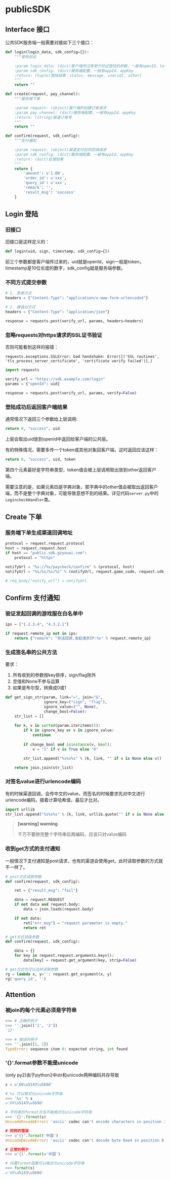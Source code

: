 # publicSDK

## Interface 接口

公共SDK服务端一般需要对接如下三个接口：

```python
def login(login_data, sdk_config={}):
    """登陆验证

    :param login_data: (dict)客户端传过来用于验证登陆的参数，一般有openID、token、timestamp
    :param sdk_config: (dict)服务端配置，一般有appId、appKey
    :return: (tuple)登陆结果：status, message, userid[, other]
    """
    return ""

def create(request, pay_channel):
    """服务端下单

    :param request: (object)客户端的创建订单请求
    :param pay_channel: (dict)服务端配置，一般有appId、appKey
    :return: (string)渠道订单号
    """
    return ""

def confirm(request, sdk_config):
    """支付通知

    :param request: (object)渠道支付后的回调请求
    :param sdk_config: (dict)服务端配置，一般有appId、appKey
    :return: (dict)处理结果
    """
    return {
        'amount': u'1.00',
        'order_id': u'xxx',
        'query_id': u'xxx',
        'remark': '',
        'result_msg': 'success'
    }
```

## Login 登陆

### 旧接口

旧接口是这样定义的：

```python
def login(uid, sign, timestamp, sdk_config={})
```

前三个参数都是客户端传过来的，uid就是openId，sign一般是token，timestamp是10位长度的数字，sdk_config就是服务端参数。

### 不同方式提交参数

```python
# 1. 表单方式
headers = {"Content-Type": "application/x-www-form-urlencoded"}

# 2. 键值对方式
headers = {"Content-Type": "application/json"}

response = requests.post(verify_url, params, headers=headers)
```

### 忽略requests对https请求的SSL证书验证

否则可能看到这样的报错：

`requests.exceptions.SSLError: bad handshake: Error([('SSL routines', 'tls_process_server_certificate', 'certificate verify failed')],)`

```python
import requests

verify_url = "https://sdk.example.com/login"
params = {"openId": uid}

response = requests.post(verify_url, params, verify=False)
```

### 登陆成功后返回客户端结果

通常情况下返回三个参数给上层调用:

```python
return 0, "success", uid
```

上层会取出uid放到openId中返回给客户端的公共层。

有的特殊情况，需要多传一个token或其他对象回客户端，这时返回应该这样：

```python
return 0, "success", uid, token
```

第四个元素最好是字符串类型，token值会被上层调用取出放到other返回客户端。

需要注意的是，如果元素四是字典对象，那字典中的other值会被取出返回客户端，而不是整个字典对象，可能导致意想不到的结果。详见代码`server.py`中的`LogincheckHandler`类。

## Create 下单

### 服务端下单生成渠道回调地址

```python
protocol = request.request.protocol
host = request.request.host
if host == "public.sdk.gzyouai.com":
    protocol = "https"

notifyUrl = "%s://%s/paycheck/confirm" % (protocol, host)
notifyUrl = "%s/%s/%s/%s" % (notifyUrl, request.game_code, request.sdk_code, request.sdk_version_name)

# req_body["notify_url"] = notifyUrl
```

## Confirm 支付通知

### 验证发起回调的游戏服在白名单中

```python
ips = ["1.2.3.4", "4.3.2.1"]

if request.remote_ip not in ips:
    return {"remark": "非法回调,发起请求IP:%s" % request.remote_ip}
```

### 生成签名串的公共方法 

要求：

1. 所有收到的参数按key排序，sign/flag除外
2. 空值和None不参与运算
3. 如果是布尔型，转换成0或1

```python
def get_sign_str(param, link="=", join="&",
                 ignore_key=("sign", "flag"),
                 ignore_value=("", None),
                 change_bool=False):
    str_list = []
    
    for k, v in sorted(param.iteritems()):
        if k in ignore_key or v in ignore_value:
            continue
            
        if change_bool and isinstance(v, bool):
            v = "1" if v is True else "0"

        str_list.append("%s%s%s" % (k, link, "" if v is None else v))

    return join.join(str_list)
```

### 对签名value进行urlencode编码

有的时候渠道回调，会传中文的value，而签名的时候要求先对中文进行urlencode编码，接着计算哈希值，最后才比对。

```python
import urllib
str_list.append("%s%s%s" % (k, link, urllib.quote("" if v is None else v)))
```

> **[warning] warning**
> 
> 千万不要拼完整个字符串后再编码，应该只对value编码

### 收到get方式的支付通知

一般情况下支付通知是post请求，也有的渠道会使用get，此时读取参数的方式就不一样了。

```python
# post方式读取参数
def confirm(request, sdk_config):

    ret = {"result_msg": "fail"}

    data = request.REQUEST
    if not data and request.body:
        data = json.loads(request.body)

    if not data:
        ret["err_msg"] = "request parameter is empty."
        return ret

# get方式读取参数
def confirm(request, sdk_config):

    data = {}
    for key in request.request.arguments.keys():
        data[key] = request.get_argument(key, strip=False)

# get方式也可以这样读取参数
rg = lambda x, y='': request.get_argument(x, y)
rg('query_id', '')
```

## Attention

### 被join的每个元素必须是字符串

```python
>>> # 正确的例子
>>> ''.join(['1', '2'])
'12'

>>> # 错误的例子
>>> ''.join([1, 2])
TypeError: sequence item 0: expected string, int found
```

### '{}'.format参数不能是unicode

(only py2)由于python2中str和unicode两种编码共存导致

```python
s = u'60\u5143\u5b9d'

# %s 可以格式化unicode字符串
>>> '%s' % s
u'60\u5143\u5b9d'

# 字符串的format方法不能格式化unicode字符串
>>> '{}'.format(s)
UnicodeEncodeError: 'ascii' codec can't encode characters in position 2-3: ordinal not in range(128)

# 同样的错误
>>> u'{}'.format('中国')
UnicodeDecodeError: 'ascii' codec can't decode byte 0xe4 in position 0: ordinal not in range(128)

# 正常的例子
>>> u'{}'.format(u'中国')

# 内置format函数可以格式化unicode字符串
>>> format(s)
u'60\u5143\u5b9d'
```

